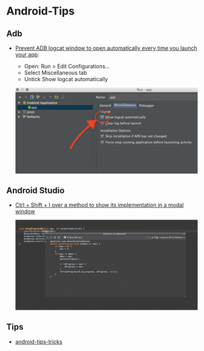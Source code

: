 # Android-Tips

## Adb

- [Prevent ADB logcat window to open automatically every time you launch your
  app](https://plus.google.com/+LuisGonz%C3%A1lezValle/posts/3QKHE5Xaa1u):

    - Open: Run > Edit Configurations...
    - Select Miscellaneous tab
    - Untick Show logcat automatically

    ![logcat_window](./img/logcat_window.webp)


## Android Studio

- [Ctrl + Shift + I over a method to show its implementation in a modal window](https://plus.google.com/+LuisGonz%C3%A1lezValle/posts/5thU2dwYgmm)

    ![implement_modal_window](./img/implement_modal_window.gif)

## Tips

- [android-tips-tricks](https://github.com/nisrulz/android-tips-tricks)

